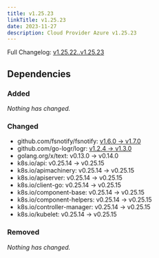 ```yaml
---
title: v1.25.23
linkTitle: v1.25.23
date: 2023-11-27
description: Cloud Provider Azure v1.25.23
---
```

Full Changelog: [v1.25.22..v1.25.23](https://github.com/kubernetes-sigs/cloud-provider-azure/compare/v1.25.22...v1.25.23)



## Dependencies

### Added
_Nothing has changed._

### Changed
- github.com/fsnotify/fsnotify: [v1.6.0 → v1.7.0](https://github.com/fsnotify/fsnotify/compare/v1.6.0...v1.7.0)
- github.com/go-logr/logr: [v1.2.4 → v1.3.0](https://github.com/go-logr/logr/compare/v1.2.4...v1.3.0)
- golang.org/x/text: v0.13.0 → v0.14.0
- k8s.io/api: v0.25.14 → v0.25.15
- k8s.io/apimachinery: v0.25.14 → v0.25.15
- k8s.io/apiserver: v0.25.14 → v0.25.15
- k8s.io/client-go: v0.25.14 → v0.25.15
- k8s.io/component-base: v0.25.14 → v0.25.15
- k8s.io/component-helpers: v0.25.14 → v0.25.15
- k8s.io/controller-manager: v0.25.14 → v0.25.15
- k8s.io/kubelet: v0.25.14 → v0.25.15

### Removed
_Nothing has changed._
